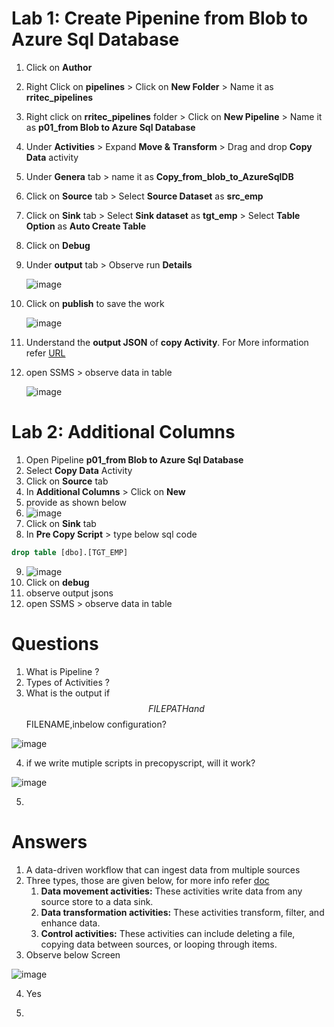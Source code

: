 # Lab 1: Create Pipenine from Blob to Azure Sql Database

  1. Click on **Author**
  1. Right Click on **pipelines** > Click on **New Folder** > Name it as **rritec_pipelines**
  1. Right click on **rritec_pipelines** folder > Click on **New Pipeline** > Name it as **p01_from Blob to Azure Sql Database**
  1. Under **Activities** > Expand **Move & Transform** > Drag and drop **Copy Data** activity
  1. Under **Genera** tab > name it as **Copy_from_blob_to_AzureSqlDB**
  1. Click on **Source** tab > Select **Source Dataset** as **src_emp**
  1. Click on **Sink** tab > Select **Sink dataset** as **tgt_emp** > Select **Table Option** as **Auto Create Table**
  1. Click on **Debug**
  1. Under **output** tab > Observe run **Details**

     ![image](https://user-images.githubusercontent.com/20516321/209774609-19490338-3be6-4f65-8a4e-bc762b3a7dc0.png)

  1. Click on **publish** to save the work

     ![image](https://user-images.githubusercontent.com/20516321/209419233-cd322af4-fb3e-4b62-9713-228462d1bbe8.png)

  1. Understand the **output JSON** of **copy Activity**. For More information refer [URL](https://learn.microsoft.com/en-us/azure/data-factory/copy-activity-monitoring?tabs=data-factory#monitor-programmatically) 
  1. open SSMS > observe data in table

     ![image](https://user-images.githubusercontent.com/20516321/209419293-07193ab6-aa37-49d6-bd60-ef786cbcc0ab.png)

# Lab 2: Additional Columns

1. Open Pipeline **p01_from Blob to Azure Sql Database**
2. Select **Copy Data** Activity
3. Click on **Source** tab 
4. In **Additional Columns**  > Click on **New**
5. provide as shown below
6. ![image](https://user-images.githubusercontent.com/20516321/209504074-83671970-e0cd-4a35-a09e-73a7b2e85ec6.png)
7. Click on **Sink** tab
8. In **Pre Copy Script** > type below sql code

``` sql
drop table [dbo].[TGT_EMP]
```
9. ![image](https://user-images.githubusercontent.com/20516321/209504332-94e596eb-5636-4627-b45a-b06c12efb274.png)
10. Click on **debug**
11. observe output jsons
12. open SSMS > observe data in table

# Questions
1. What is Pipeline ?  
2. Types of Activities ?
3. What is the output if $$FILEPATH and $$FILENAME,inbelow configuration?

![image](https://github.com/rritec/Cloud-Data-Engineering/assets/20516321/aa516e7d-9768-4d6f-a347-6063698518b1)

4. if we write mutiple scripts in precopyscript, will it work?

![image](https://github.com/rritec/Cloud-Data-Engineering/assets/20516321/d58edb12-29af-4472-8ecf-4284428a3115)

5. 


# Answers
1. A data-driven workflow that can ingest data from multiple sources
2. Three types, those are given below, for more info refer [doc](https://learn.microsoft.com/en-in/azure/data-factory/concepts-pipelines-activities?tabs=data-factory)
    1. **Data movement activities:** These activities write data from any source store to a data sink.
    2. **Data transformation activities:** These activities transform, filter, and enhance data.
    3. **Control activities:** These activities can include deleting a file, copying data between sources, or looping through items.
3. Observe below Screen

![image](https://github.com/rritec/Cloud-Data-Engineering/assets/20516321/789c670f-6cc9-4752-8953-7443e30addee)

4. Yes

5. 

